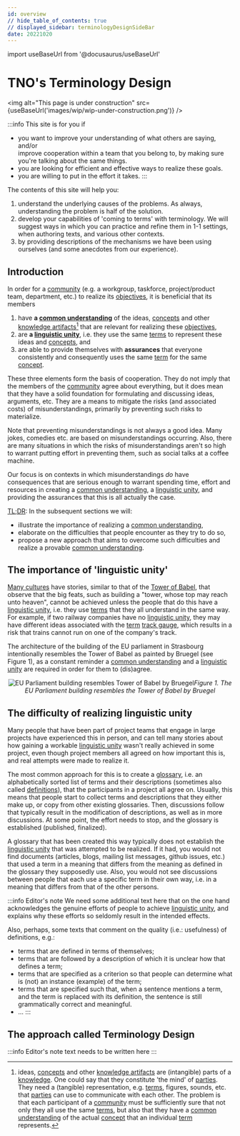 ```yaml
---
id: overview
// hide_table_of_contents: true
// displayed_sidebar: terminologyDesignSideBar
date: 20221020
---
```


import useBaseUrl from '@docusaurus/useBaseUrl'

# TNO's Terminology Design

<img
  alt="This page is under construction"
  src={useBaseUrl('images/wip/wip-under-construction.png')}
/>

:::info This site is for you if 

- you want to improve your understanding of what others are saying, and/or<br />
  improve cooperation within a team that you belong to, by making sure you're talking about the same things.
- you are looking for efficient and effective ways to realize these goals.
- you are willing to put in the effort it takes.
:::

The contents of this site will help you:

1. understand the underlying causes of the problems. As always, understanding the problem is half of the solution. 
2. develop your capabilities of 'coming to terms' with terminology. We will suggest ways in which you can practice and refine them in 1-1 settings, when authoring texts, and various other contexts.
3. by providing descriptions of the mechanisms we have been using ourselves (and some anecdotes from our experience).

## Introduction

In order for a [community](@) (e.g. a workgroup, taskforce, project/product team, department, etc.) to realize its [objectives](@), it is beneficial that its members
1. have **a [common understanding](@)** of the ideas, [concepts](@) and other [knowledge artifacts](@)[^1] that are relevant for realizing these [objectives](@),
2. are **a [linguistic unity](@)**, i.e. they use the same [terms](@) to represent these ideas and [concepts](@), and
3. are able to provide themselves with **assurances** that everyone consistently and consequently uses the same [term](@) for the same [concept](@).

[^1]: ideas, [concepts](@) and other [knowledge artifacts](@) are (intangible) parts of a [knowledge](@). One could say that they constitute 'the mind' of [parties](@). They need a (tangible) representation, e.g. [terms](@), figures, sounds, etc. that [parties](@) can use to communicate with each other. The problem is that each participant of a [community](@) must be sufficiently sure that not only they all use the same [terms](@), but also that they have a [common understanding](@) of the actual [concept](@) that an individual [term](@) represents.

These three elements form the basis of cooperation. They do not imply that the members of the [community](@) agree about everything, but it does mean that they have a solid foundation for formulating and discussing ideas, arguments, etc. They are a means to mitigate the risks (and associated costs) of misunderstandings, primarily by preventing such risks to materialize.

Note that preventing misunderstandings is not always a good idea. Many jokes, comedies etc. are based on misunderstandings occurring. Also, there are many situations in which the risks of misunderstandings aren't so high to warrant putting effort in preventing them, such as social talks at a coffee machine.

Our focus is on contexts in which misunderstandings _do_ have consequences that are serious enough to warrant spending time, effort and resources in creating a [common understanding](@), a [linguistic unity](@), and providing the assurances that this is all actually the case.

[TL;DR](https://www.urbandictionary.com/define.php?term=tl%3Bdr): In the subsequent sections we will:
- illustrate the importance of realizing a [common understanding](@),
- elaborate on the difficulties that people encounter as they try to do so,
- propose a new approach that aims to overcome such difficulties and realize a provable [common understanding](@).

## The importance of 'linguistic unity'

[Many cultures](https://en.wikipedia.org/wiki/Tower_of_Babel#Comparable_myths) have stories, similar to that of the [Tower of Babel](https://en.wikipedia.org/wiki/Tower_of_Babel), that observe that the big feats, such as building a "tower, whose top may reach unto heaven", cannot be achieved unless the people that do this have a [linguistic unity](@), i.e. they use [terms](@) that they all understand in the same way. For example, if two railway companies have no [linguistic unity](@), they may have different ideas associated with the [term](@) [track gauge](https://en.wikipedia.org/wiki/Track_gauge), which results in a risk that trains cannot run on one of the company's track.

The architecture of the building of the EU parliament in Strasbourg intentionally resembles the Tower of Babel as painted by Bruegel (see Figure 1), as a constant reminder a [common understanding](@) and a [linguistic unity](@) are required in order for them to (dis)agree.

<p align="center">
<img
  alt="EU Parliament building resembles Tower of Babel by Bruegel"
  src={useBaseUrl('images/terminology-design/bruegel-and-eu-parliament.png')}
/><i>Figure 1. The EU Parliament building resembles the Tower of Babel by Bruegel</i>
</p>

## The difficulty of realizing linguistic unity

Many people that have been part of project teams that engage in large projects have experienced this in person, and can tell many stories about how gaining a workable [linguistic unity](@) wasn't really achieved in some project, even though project members all agreed on how important this is, and real attempts were made to realize it.

The most common approach for this is to create a [glossary](https://www.merriam-webster.com/dictionary/glossary), i.e. an alphabetically sorted list of terms and their descriptions (sometimes also called [definitions](https://www.merriam-webster.com/dictionary/definition)), that the participants in a project all agree on. Usually, this means that people start to collect terms and descriptions that they either make up, or copy from other existing glossaries. Then, discussions follow that typically result in the modification of descriptions, as well as in more discussions. At some point, the effort needs to stop, and the glossary is established (published, finalized).

A glossary that has been created this way typically does not establish the [linguistic unity](@) that was attempted to be realized. If it had, you would not find documents (articles, blogs, mailing list messages, github issues, etc.) that used a term in a meaning that differs from the meaning as defined in the glossary they supposedly use. Also, you would not see discussions between people that each use a specific term in their own way, i.e. in a meaning that differs from that of the other persons.

:::info Editor's note
We need some additional text here that on the one hand acknowledges the genuine efforts of people to achieve [linguistic unity](@), and explains why these efforts so seldomly result in the intended effects.

Also, perhaps, some texts that comment on the quality (i.e.: usefulness) of definitions, e.g.:
- terms that are defined in terms of themselves;
- terms that are followed by a description of which it is unclear how that defines a term;
- terms that are specified as a criterion so that people can determine what is (not) an instance (example) of the term;
- terms that are specified such that, when a sentence mentions a term, and the term is replaced with its definition, the sentence is still grammatically correct and meaningful.
- ...
:::

## The approach called Terminology Design

:::info Editor's note
text needs to be written here
:::
